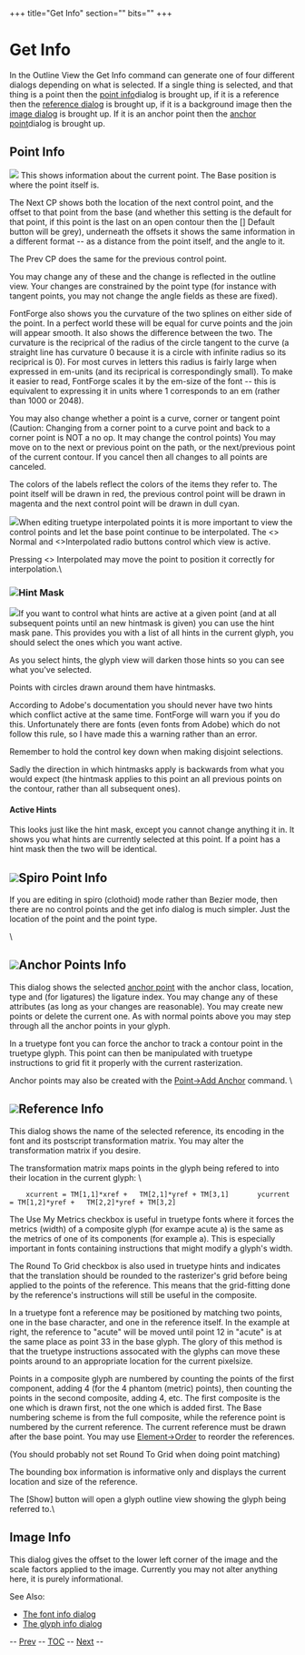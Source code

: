 +++
title="Get Info"
section=""
bits=""
+++


Get Info
========

In the Outline View the Get Info command can generate one of four
different dialogs depending on what is selected. If a single thing is
selected, and that thing is a point then the [point
info](getinfo.html#Point)dialog is brought up, if it is a reference then
the [reference dialog](getinfo.html#GetReferenceInfo) is brought up, if
it is a background image then the [image dialog](getinfo.html#Image) is
brought up. If it is an anchor point then the [anchor
point](getinfo.html#Anchors)dialog is brought up.

Point Info
----------

![](img/pointinfo.png) This shows information about the current point. The
Base position is where the point itself is.

The Next CP shows both the location of the next control point, and the
offset to that point from the base (and whether this setting is the
default for that point, if this point is the last on an open contour
then the [] Default button will be grey), underneath the offsets it
shows the same information in a different format -- as a distance from
the point itself, and the angle to it.

The Prev CP does the same for the previous control point.

You may change any of these and the change is reflected in the outline
view. Your changes are constrained by the point type (for instance with
tangent points, you may not change the angle fields as these are fixed).

FontForge also shows you the curvature of the two splines on either side
of the point. In a perfect world these will be equal for curve points
and the join will appear smooth. It also shows the difference between
the two. The curvature is the reciprical of the radius of the circle
tangent to the curve (a straight line has curvature 0 because it is a
circle with infinite radius so its reciprical is 0). For most curves in
letters this radius is fairly large when expressed in em-units (and its
reciprical is correspondingly small). To make it easier to read,
FontForge scales it by the em-size of the font -- this is equivalent to
expressing it in units where 1 corresponds to an em (rather than 1000 or
2048).

You may also change whether a point is a curve, corner or tangent point
(Caution: Changing from a corner point to a curve point and back to a
corner point is NOT a no op. It may change the control points) You may
move on to the next or previous point on the path, or the next/previous
point of the current contour. If you cancel then all changes to all
points are canceled.

The colors of the labels reflect the colors of the items they refer to.
The point itself will be drawn in red, the previous control point will
be drawn in magenta and the next control point will be drawn in dull
cyan.

![](img/pointinfo-interp.png)When editing truetype interpolated points it is
more important to view the control points and let the base point
continue to be interpolated. The \<\> Normal and \<\>Interpolated radio
buttons control which view is active.

Pressing \<\> Interpolated may move the point to position it correctly
for interpolation.\

### ![](img/hintmaskinfo.png)Hint Mask

![](img/charwithhintmask.png)If you want to control what hints are active at
a given point (and at all subsequent points until an new hintmask is
given) you can use the hint mask pane. This provides you with a list of
all hints in the current glyph, you should select the ones which you
want active.

As you select hints, the glyph view will darken those hints so you can
see what you've selected.

Points with circles drawn around them have hintmasks.

According to Adobe's documentation you should never have two hints which
conflict active at the same time. FontForge will warn you if you do
this. Unfortunately there are fonts (even fonts from Adobe) which do not
follow this rule, so I have made this a warning rather than an error.

Remember to hold the control key down when making disjoint selections.

Sadly the direction in which hintmasks apply is backwards from what you
would expect (the hintmask applies to this point an all previous points
on the contour, rather than all subsequent ones).

#### Active Hints

This looks just like the hint mask, except you cannot change anything it
in. It shows you what hints are currently selected at this point. If a
point has a hint mask then the two will be identical.

![](img/spiropointinfo.png)Spiro Point Info
---------------------------------------

If you are editing in spiro (clothoid) mode rather than Bezier mode,
then there are no control points and the get info dialog is much
simpler. Just the location of the point and the point type.

\

![](img/agetinfo.png)Anchor Points Info
-----------------------------------

This dialog shows the selected [anchor point](overview.html#Anchors)
with the anchor class, location, type and (for ligatures) the ligature
index. You may change any of these attributes (as long as your changes
are reasonable). You may create new points or delete the current one. As
with normal points above you may step through all the anchor points in
your glyph.

In a truetype font you can force the anchor to track a contour point in
the truetype glyph. This point can then be manipulated with truetype
instructions to grid fit it properly with the current rasterization.

Anchor points may also be created with the [Point-\>Add
Anchor](pointmenu.html#AddAnchor) command. \

![](img/rgetinfo.png)Reference Info
-------------------------------

This dialog shows the name of the selected reference, its encoding in
the font and its postscript transformation matrix. You may alter the
transformation matrix if you desire.

The transformation matrix maps points in the glyph being refered to into
their location in the current glyph: \

`    xcurrent = TM[1,1]*xref +   TM[2,1]*yref + TM[3,1]       ycurrent = TM[1,2]*yref +   TM[2,2]*yref + TM[3,2]`

The Use My Metrics checkbox is useful in truetype fonts where it forces
the metrics (width) of a composite glyph (for exampe acute a) is the
same as the metrics of one of its components (for example a). This is
especially important in fonts containing instructions that might modify
a glyph's width.

The Round To Grid checkbox is also used in truetype hints and indicates
that the translation should be rounded to the rasterizer's grid before
being applied to the points of the reference. This means that the
grid-fitting done by the reference's instructions will still be useful
in the composite.

In a truetype font a reference may be positioned by matching two points,
one in the base character, and one in the reference itself. In the
example at right, the reference to "acute" will be moved until point 12
in "acute" is at the same place as point 33 in the base glyph. The glory
of this method is that the truetype instructions assocated with the
glyphs can move these points around to an appropriate location for the
current pixelsize.

Points in a composite glyph are numbered by counting the points of the
first component, adding 4 (for the 4 phantom (metric) points), then
counting the points in the second composite, adding 4, etc. The first
composite is the one which is drawn first, not the one which is added
first. The Base numbering scheme is from the full composite, while the
reference point is numbered by the current reference. The current
reference must be drawn after the base point. You may use
[Element-\>Order](elementmenu.html#Order) to reorder the references.

(You should probably not set Round To Grid when doing point matching)

The bounding box information is informative only and displays the
current location and size of the reference.

The [Show] button will open a glyph outline view showing the glyph being
referred to.\

Image Info
----------

This dialog gives the offset to the lower left corner of the image and
the scale factors applied to the image. Currently you may not alter
anything here, it is purely informational.

See Also:

-   [The font info dialog](fontinfo.html)
-   [The glyph info dialog](charinfo.html)

-- [Prev](elementmenu.html) -- [TOC](overview.html) --
[Next](elementmenu.html) --
